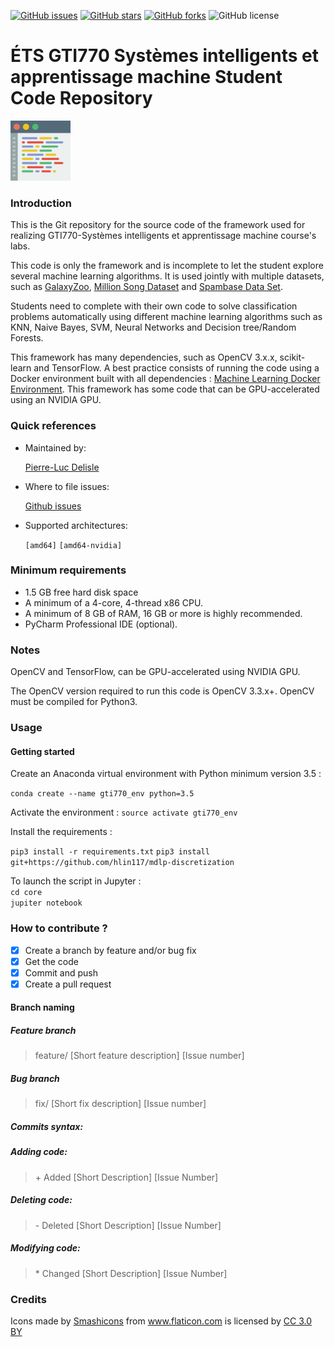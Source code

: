 [![GitHub issues](https://img.shields.io/github/issues/pldelisle/gti770-student-framework.svg)](https://github.com/pldelisle/gti770-student-framework/issues) [![GitHub stars](https://img.shields.io/github/stars/pldelisle/gti770-student-framework.svg)](https://github.com/pldelisle/gti770-student-frameworkt/) [![GitHub forks](https://img.shields.io/github/forks/pldelisle/gti770-student-framework.svg)](https://github.com/pldelisle/gti770-student-framework/network) ![GitHub license](https://img.shields.io/badge/license-MIT-yellow.svg) 

# ÉTS GTI770 Systèmes intelligents et apprentissage machine Student Code Repository
<img src="images/code.png" width="96" height="96" vertical-align="bottom">

### Introduction

This is the Git repository for the source code of the framework used for realizing GTI770-Systèmes intelligents et apprentissage machine course's labs.

This code is only the framework and is incomplete to let the student explore several machine learning algorithms. It is used jointly with multiple datasets,
such as [GalaxyZoo](https://www.galaxyzoo.org), [Million Song Dataset](https://labrosa.ee.columbia.edu/millionsong/) and [Spambase Data Set](https://archive.ics.uci.edu/ml/datasets/spambase).

Students need to complete with their own code to solve classification problems automatically using different machine learning algorithms such as KNN, Naive Bayes, SVM, Neural Networks and Decision tree/Random Forests. 

This framework has many dependencies, such as OpenCV 3.x.x, scikit-learn and TensorFlow. A best practice consists of running the code using a Docker environment built with all dependencies : [Machine Learning Docker Environment](https://github.com/pldelisle/machine-learning-environment).
This framework has some code that can be GPU-accelerated using an NVIDIA GPU.

### Quick references

* Maintained by: 

	[Pierre-Luc Delisle](https://github.com/pldelisle) 

* Where to file issues: 
	
	[Github issues](https://github.com/pldelisle/gti770-student-framework/issues)

* Supported architectures:

	`[amd64]` `[amd64-nvidia]`

### Minimum requirements

* 1.5 GB free hard disk space
* A minimum of a 4-core, 4-thread x86 CPU. 
* A minimum of 8 GB of RAM, 16 GB or more is highly recommended.
* PyCharm Professional IDE (optional).

### Notes

OpenCV and TensorFlow, can be GPU-accelerated using NVIDIA GPU. 

The OpenCV version required to run this code is OpenCV 3.3.x+. OpenCV must be compiled for Python3.


### Usage

#### Getting started

Create an Anaconda virtual environment with Python minimum version 3.5 : 

`conda create --name gti770_env python=3.5`  

Activate the environment :
`source activate gti770_env`

Install the requirements :

`pip3 install -r requirements.txt`
`pip3 install git+https://github.com/hlin117/mdlp-discretization`

To launch the script in Jupyter :  
`cd core`  
`jupiter notebook`


### How to contribute ?
- [X] Create a branch by feature and/or bug fix
- [X] Get the code
- [X] Commit and push
- [X] Create a pull request

#### Branch naming

##### Feature branch
> feature/ [Short feature description] [Issue number]

##### Bug branch
> fix/ [Short fix description] [Issue number]

##### Commits syntax:

##### Adding code:
> \+ Added [Short Description] [Issue Number]

##### Deleting code:
> \- Deleted [Short Description] [Issue Number]

##### Modifying code:
> \* Changed [Short Description] [Issue Number]


### Credits

<div>Icons made by <a href="https://www.flaticon.com/authors/smashicons" title="Smashicons">Smashicons</a> from <a href="https://www.flaticon.com/" title="Flaticon">www.flaticon.com</a> is licensed by <a href="http://creativecommons.org/licenses/by/3.0/" title="Creative Commons BY 3.0" target="_blank">CC 3.0 BY</a></div>
